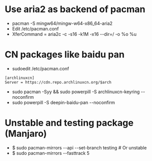 Use aria2 as backend of pacman
=====
* pacman -S mingw64/mingw-w64-x86\_64-aria2
* Edit /etc/pacman.conf
* XferCommand = aria2c -c -s16 -k1M -x16 --dir=/ -o %o %u

CN packages like baidu pan
=====
* sudoedit /etc/pacman.conf
```dosini
[archlinuxcn]
Server = https://cdn.repo.archlinuxcn.org/$arch
```
* sudo pacman -Syy && sudo powerpill -S archlinuxcn-keyring --noconfirm
* sudo powerpill -S deepin-baidu-pan --noconfirm

Unstable and testing package (Manjaro)
=====
* $ sudo pacman-mirrors --api --set-branch testing # Or unstable
* $ sudo pacman-mirrors --fasttrack 5
